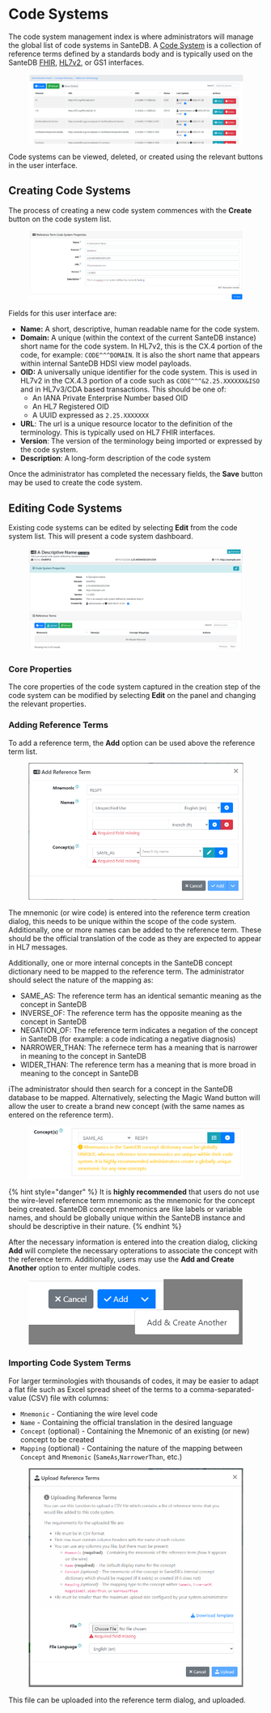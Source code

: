 # Code Systems

The code system management index is where administrators will manage the global list of code systems in SanteDB. A [Code System](../../../../santedb/data-and-information-architecture/conceptual-data-model/concept-dictionary/#reference-terms) is a collection of reference terms defined by a standards body and is typically used on the SanteDB [FHIR](../../../../operations-1/standard-operating-procedures/hl7-fhir/), [HL7v2](../../../../developers/service-apis/hl7v2.md), or GS1 interfaces.

<figure><img src="../../../../.gitbook/assets/image (1) (1) (1) (1) (1) (2) (1).png" alt=""><figcaption></figcaption></figure>

Code systems can be viewed, deleted, or created using the relevant buttons in the user interface.

## Creating Code Systems

The process of creating a new code system commences with the **Create** button on the code system list.&#x20;

<figure><img src="../../../../.gitbook/assets/image (2) (1) (1) (2).png" alt=""><figcaption></figcaption></figure>

Fields for this user interface are:

* **Name:** A short, descriptive, human readable name for the code system.
* **Domain:** A unique (within the context of the current SanteDB instance) short name for the code system. In HL7v2, this is the CX.4 portion of the code, for example: `CODE^^^DOMAIN`. It is also the short name that appears within internal SanteDB HDSI view model payloads.
* **OID:** A universally unique identifier for the code system. This is used in HL7v2 in the CX.4.3 portion of a code such as `CODE^^^&2.25.XXXXXX&ISO` and in HL7v3/CDA based transactions. This should be one of:
  * An IANA Private Enterprise Number based OID
  * An HL7 Registered OID
  * A UUID expressed as `2.25.XXXXXXX`
* **URL**: The url is a unique resource locator to the definition of the terminology. This is typically used on HL7 FHIR interfaces.
* **Version**: The version of the terminology being imported or expressed by the code system.
* **Description**: A long-form description of the code system

Once the administrator has completed the necessary fields, the **Save** button may be used to create the code system.

## Editing Code Systems

Existing code systems can be edited by selecting **Edit** from the code system list. This will present a code system dashboard.

<figure><img src="../../../../.gitbook/assets/image (3) (1).png" alt=""><figcaption></figcaption></figure>

### Core Properties

The core properties of the code system captured in the creation step of the code system can be modified by selecting **Edit** on the panel and changing the relevant properties.

### Adding Reference Terms

To add a reference term, the **Add** option can be used above the reference term list.

<figure><img src="../../../../.gitbook/assets/image (5) (1).png" alt=""><figcaption></figcaption></figure>

The mnemonic (or wire code) is entered into the reference term creation dialog, this needs to be unique within the scope of the code system. Additionally, one or more names can be added to the reference term. These should be the official translation of the code as they are expected to appear in HL7 messages.

Additionally, one or more internal concepts in the SanteDB concept dictionary need to be mapped to the reference term. The administrator should select the nature of the mapping as:

* SAME\_AS: The reference term has an identical semantic meaning as the concept in SanteDB
* INVERSE\_OF: The reference term has the opposite meaning as the concept in SanteDB
* NEGATION\_OF: The reference term indicates a negation of the concept in SanteDB (for example: a code indicating a negative diagnosis)
* NARROWER\_THAN: The refernece term has a meaning that is narrower in meaning to the concept in SanteDB
* WIDER\_THAN: The reference term has a meaning that is more broad in meaning to the concept in SanteDB

iThe administrator should then search for a concept in the SanteDB database to be mapped. Alternatively, selecting the Magic Wand button will allow the user to create a brand new concept (with the same names as entered on the reference term).

<figure><img src="../../../../.gitbook/assets/image (6) (1).png" alt=""><figcaption></figcaption></figure>

{% hint style="danger" %}
It is **highly recommended** that users do not use the wire-level reference term mnemonic as the mnemonic for the concept being created. SanteDB concept mnemonics are like labels or variable names, and should be globally unique within the SanteDB instance and should be descriptive in their nature.
{% endhint %}

After the necessary information is entered into the creation dialog, clicking **Add** will complete the necessary opterations to associate the concept with the reference term. Additionally, users may use the **Add and Create Another** option to enter multiple codes.

<figure><img src="../../../../.gitbook/assets/image (7) (1).png" alt=""><figcaption></figcaption></figure>

### Importing Code System Terms

For larger terminologies with thousands of codes, it may be easier to adapt a flat file such as Excel spread sheet of the terms to a comma-separated-value (CSV) file with columns:

* `Mnemonic` - Contianing the wire level code
* `Name` - Containing the official translation in the desired language
* `Concept` (optional) - Containing the Mnemonic of an existing (or new) concept to be created
* `Mapping` (optional) - Containing the nature of the mapping between `Concept` and `Mnemonic` (`SameAs`,`NarrowerThan`, etc.)

<figure><img src="../../../../.gitbook/assets/image (8) (1).png" alt=""><figcaption></figcaption></figure>

This file can be uploaded into the reference term dialog, and uploaded.

